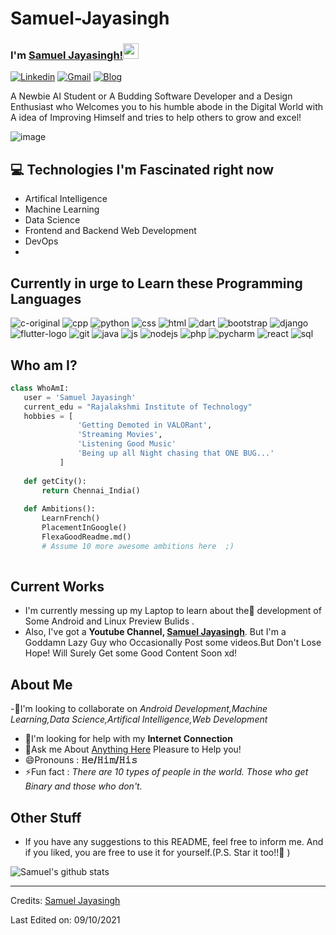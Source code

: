 # Samuel-Jayasingh

   

### I'm [Samuel Jayasingh!](https://www.youtube.com/channel/UCljdD-g5f0xoCE6c97qHqsA)<img src="https://media.giphy.com/media/hvRJCLFzcasrR4ia7z/giphy.gif" width="25px">


[![Linkedin](https://img.shields.io/badge/-Samuel%20Jayasingh-blue?style=flat&logo=linkedin&labelColor=blue)](https://in.linkedin.com/in/samuel-jayasingh-439532198?trk=public_profile_browsemap_profile-result-card_result-card_full-click)
[![Gmail](https://img.shields.io/badge/-samueljayasingh77-red?style=flat&logo=gmail&labelColor=red)](mailto:samueljayasingh77@gmail.com)
[![Blog](https://img.shields.io/badge/-Samuel%20Jayasingh-black?style=flat&logo=github&labelColor=black)](https://github.com/SamuelJayasingh)


A Newbie AI Student or A Budding Software Developer and a Design Enthusiast who Welcomes you to his humble abode in the Digital World with A idea of Improving Himself and tries 
to help others to grow and excel!

![image](https://user-images.githubusercontent.com/80147472/136589569-3e7eb933-8028-4adb-a902-f5cd16629ca8.gif)

## :computer: Technologies I'm Fascinated right now 
* Artifical Intelligence
* Machine Learning
* Data Science
* Frontend and Backend Web Development
* DevOps
* 
## Currently in urge to Learn these Programming Languages
![c-original](https://user-images.githubusercontent.com/80147472/136685056-3804c784-6766-4bea-bdcb-1ce76e69cd84.png)
![cpp](https://user-images.githubusercontent.com/80147472/136685068-49e130d7-9fc3-4071-80b8-ba543df08a34.png)
![python](https://user-images.githubusercontent.com/80147472/136685102-6182014d-96d2-42bf-aad0-371331dccbef.png)
![css](https://user-images.githubusercontent.com/80147472/136685125-52dffa9b-60f4-4ddd-9d28-1177d723a688.png)
![html](https://user-images.githubusercontent.com/80147472/136685135-7f702723-15aa-4064-bf7e-5b8213cc0f1c.png)
![dart](https://user-images.githubusercontent.com/80147472/136685141-0f5d3833-5521-4c2a-908d-7e728c22fbdc.png)
![bootstrap](https://user-images.githubusercontent.com/80147472/136685152-b7a874b4-6ebb-44c1-a31b-347ca64bb899.png)
![django](https://user-images.githubusercontent.com/80147472/136685175-1bca7039-1737-46c5-b31f-1ee7e73c00e1.png)
![flutter-logo](https://user-images.githubusercontent.com/80147472/136685191-a80ec0bd-4a51-4ba0-b92e-c2b055f3b380.png)
![git](https://user-images.githubusercontent.com/80147472/136685197-2f285e47-b5c9-4c9f-b6da-24606ee2eb62.png)
![java](https://user-images.githubusercontent.com/80147472/136685202-795c8565-5121-40ca-87f0-347ef549e924.png)
![js](https://user-images.githubusercontent.com/80147472/136685211-84f310ee-2ec0-4618-8eae-a9fa90b25db6.png)
![nodejs](https://user-images.githubusercontent.com/80147472/136685217-3f764a5c-1594-44ed-8dfd-b03e166ffe4a.png)
![php](https://user-images.githubusercontent.com/80147472/136685224-09767ebc-70eb-41b1-90bb-d90d85c762f1.png)
![pycharm](https://user-images.githubusercontent.com/80147472/136685229-7a4288a6-516a-4d3f-8535-55ab370f8d3b.png)
![react](https://user-images.githubusercontent.com/80147472/136685241-a7c79289-dee4-476a-aa9b-2067985e9a3d.png)
![sql](https://user-images.githubusercontent.com/80147472/136685245-13ae85ac-92f6-4d6e-aa4e-9f1b77e5bdf7.png)

 ## Who am I?
 ```python
 class WhoAmI:
 	user = 'Samuel Jayasingh'
	current_edu = "Rajalakshmi Institute of Technology"
	hobbies = [
				'Getting Demoted in VALORant',
				'Streaming Movies',
				'Listening Good Music'
				'Being up all Night chasing that ONE BUG...'
			]
	
	def getCity():
		return Chennai_India()
	
	def Ambitions():
		LearnFrench()
		PlacementInGoogle()
		FlexaGoodReadme.md()
		# Assume 10 more awesome ambitions here  ;)
	
 ```
 
## Current Works
 * I'm currently messing up my Laptop to learn about the🔭 development of Some Android and Linux Preview Bulids .
 * Also, I've got a **Youtube Channel, [Samuel Jayasingh](https://www.youtube.com/channel/UCljdD-g5f0xoCE6c97qHqsA)**. But I'm a Goddamn Lazy Guy who 
  Occasionally Post some videos.But Don't Lose Hope! Will Surely Get some Good Content Soon xd!
 
 
## About Me

 -👯I'm looking to collaborate on *Android Development,Machine Learning,Data Science,Artifical Intelligence,Web Development*
- 🤔I'm looking for help with my **Internet Connection**
- 💬Ask me About [Anything Here](https://github.com/SamuelJayasingh/Samuel-Jayasingh/issues/1) Pleasure to Help you!
- 😄Pronouns : **𝙷𝚎/𝙷𝚒𝚖/𝙷𝚒𝚜**
- ⚡Fun fact : *There are 10 types of people in the world. Those who get Binary and those who don't.*
 
## Other Stuff

  - If you have any suggestions to this README, feel free to inform me. And if you liked, you are free to use it for yourself.(P.S. Star it too!!:grimacing: )

![Samuel's github stats](https://github-readme-stats.vercel.app/api?username=SamuelJayasingh)
 
 -------
Credits: [Samuel Jayasingh](https://github.com/SamuelJayasingh)

Last Edited on: 09/10/2021
